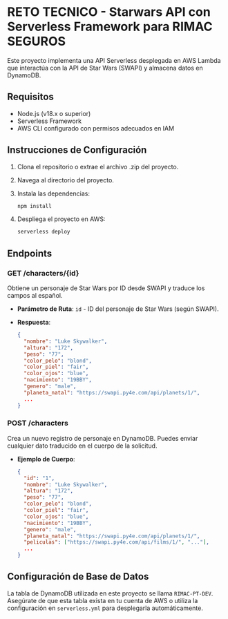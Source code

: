 
# RETO TECNICO - Starwars API con Serverless Framework para RIMAC SEGUROS

Este proyecto implementa una API Serverless desplegada en AWS Lambda que interactúa con la API de Star Wars (SWAPI) y almacena datos en DynamoDB.

## Requisitos

- Node.js (v18.x o superior)
- Serverless Framework
- AWS CLI configurado con permisos adecuados en IAM

## Instrucciones de Configuración

1. Clona el repositorio o extrae el archivo .zip del proyecto.
2. Navega al directorio del proyecto.
3. Instala las dependencias:

   ```bash
   npm install
   ```

4. Despliega el proyecto en AWS:

   ```bash
   serverless deploy
   ```

## Endpoints

### GET /characters/{id}

Obtiene un personaje de Star Wars por ID desde SWAPI y traduce los campos al español.

- **Parámetro de Ruta**: `id` - ID del personaje de Star Wars (según SWAPI).
- **Respuesta**:

  ```json
  {
    "nombre": "Luke Skywalker",
    "altura": "172",
    "peso": "77",
    "color_pelo": "blond",
    "color_piel": "fair",
    "color_ojos": "blue",
    "nacimiento": "19BBY",
    "genero": "male",
    "planeta_natal": "https://swapi.py4e.com/api/planets/1/",
    ...
  }
  ```

### POST /characters

Crea un nuevo registro de personaje en DynamoDB. Puedes enviar cualquier dato traducido en el cuerpo de la solicitud.

- **Ejemplo de Cuerpo**:

  ```json
  {
    "id": "1",
    "nombre": "Luke Skywalker",
    "altura": "172",
    "peso": "77",
    "color_pelo": "blond",
    "color_piel": "fair",
    "color_ojos": "blue",
    "nacimiento": "19BBY",
    "genero": "male",
    "planeta_natal": "https://swapi.py4e.com/api/planets/1/",
    "peliculas": ["https://swapi.py4e.com/api/films/1/", "..."],
    ...
  }
  ```

## Configuración de Base de Datos

La tabla de DynamoDB utilizada en este proyecto se llama `RIMAC-PT-DEV`. Asegúrate de que esta tabla exista en tu cuenta de AWS o utiliza la configuración en `serverless.yml` para desplegarla automáticamente.
